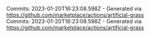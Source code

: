 Commits: 2023-01-20T16:23:08.598Z - Generated via https://github.com/marketplace/actions/artificial-grass
<br>
Commits: 2023-01-20T16:23:08.598Z - Generated via https://github.com/marketplace/actions/artificial-grass
<br>
